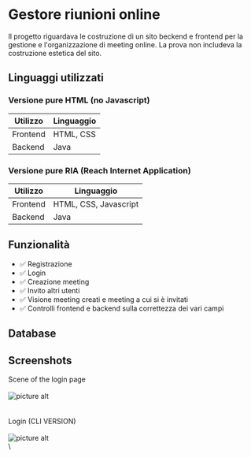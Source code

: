 # Gestore riunioni online 
Il progetto riguardava le costruzione di un sito beckend e frontend per la gestione e l'organizzazione di meeting online. La prova non includeva la costruzione estetica del sito. 

## Linguaggi utilizzati

### Versione pure HTML (no Javascript) 

| **Utilizzo** | **Linguaggio** |
|--------------|----------------|
| Frontend     | HTML, CSS      |
| Backend      | Java           |


### Versione pure RIA (Reach Internet Application) 

| **Utilizzo** | **Linguaggio**        |
|--------------|-----------------------|
| Frontend     | HTML, CSS, Javascript |
| Backend      | Java                  |

## Funzionalità 
- ✅  Registrazione
- ✅  Login
- ✅  Creazione meeting
- ✅  Invito altri utenti
- ✅  Visione meeting creati e meeting a cui si è invitati 
- ✅  Controlli frontend e backend sulla correttezza dei vari campi

## Database


## Screenshots
Scene of the login page\
\
![picture alt](https://github.com/Alessandro-Mosconi/Progetto_TecnologieInformatichePerIlWeb/resources/ModalError.PNG "Modal Error")\
\
\
Login (CLI VERSION)\
\
![picture alt](https://github.com/michelelorenzo/ing-sw-2022-mercurio-miranda-mosconi/blob/main/src/resources/assets/Screenshot/LoginCLI.jpeg "Login CLI")\
\